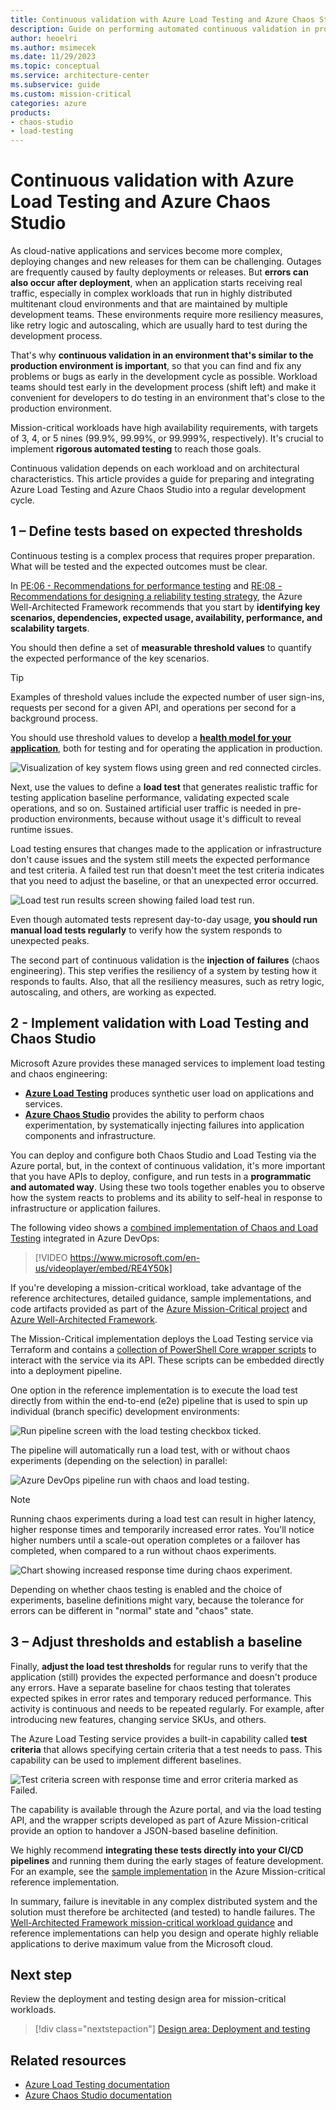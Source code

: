 ```yaml
---
title: Continuous validation with Azure Load Testing and Azure Chaos Studio
description: Guide on performing automated continuous validation in production-like environments with Azure Load Testing and Chaos Studio.
author: heoelri
ms.author: msimecek
ms.date: 11/29/2023
ms.topic: conceptual
ms.service: architecture-center
ms.subservice: guide
ms.custom: mission-critical
categories: azure
products:
- chaos-studio
- load-testing
---
```


# Continuous validation with Azure Load Testing and Azure Chaos Studio

As cloud-native applications and services become more complex, deploying changes and new releases for them can be challenging. Outages are frequently caused by faulty deployments or releases. But **errors can also occur after deployment**, when an application starts receiving real traffic, especially in complex workloads that run in highly distributed multitenant cloud environments and that are maintained by multiple development teams. These environments require more resiliency measures, like retry logic and autoscaling, which are usually hard to test during the development process.

That's why **continuous validation in an environment that's similar to the production environment is important**, so that you can find and fix any problems or bugs as early in the development cycle as possible. Workload teams should test early in the development process (shift left) and make it convenient for developers to do testing in an environment that's close to the production environment.

Mission-critical workloads have high availability requirements, with targets of 3, 4, or 5 nines (99.9%, 99.99%, or 99.999%, respectively). It's crucial to implement **rigorous automated testing** to reach those goals.

Continuous validation depends on each workload and on architectural characteristics. This article provides a guide for preparing and integrating Azure Load Testing and Azure Chaos Studio into a regular development cycle.

## 1 – Define tests based on expected thresholds

Continuous testing is a complex process that requires proper preparation. What will be tested and the expected outcomes must be clear.

In [PE:06 - Recommendations for performance testing](/azure/well-architected/performance-efficiency/performance-test) and [RE:08 - Recommendations for designing a reliability testing strategy](/azure/well-architected/reliability/testing-strategy), the Azure Well-Architected Framework recommends that you start by **identifying key scenarios, dependencies, expected usage, availability, performance, and scalability targets**.

You should then define a set of **measurable threshold values** to quantify the expected performance of the key scenarios.

> [!TIP]
> Examples of threshold values include the expected number of user sign-ins, requests per second for a given API, and operations per second for a background process.

You should use threshold values to develop a **[health model for your application](/azure/architecture/framework/mission-critical/mission-critical-health-modeling)**, both for testing and for operating the application in production.

![Visualization of key system flows using green and red connected circles.](./images/deployment-testing-key-system-flows.png)

Next, use the values to define a **load test** that generates realistic traffic for testing application baseline performance, validating expected scale operations, and so on. Sustained artificial user traffic is needed in pre-production environments, because without usage it's difficult to reveal runtime issues.

Load testing ensures that changes made to the application or infrastructure don't cause issues and the system still meets the expected performance and test criteria. A failed test run that doesn't meet the test criteria indicates that you need to adjust the baseline, or that an unexpected error occurred.

![Load test run results screen showing failed load test run.](./images/deployment-testing-failed-load-test-run.png)

Even though automated tests represent day-to-day usage, **you should run manual load tests regularly** to verify how the system responds to unexpected peaks.

The second part of continuous validation is the **injection of failures** (chaos engineering). This step verifies the resiliency of a system by testing how it responds to faults. Also, that all the resiliency measures, such as retry logic, autoscaling, and others, are working as expected.

## 2 - Implement validation with Load Testing and Chaos Studio

Microsoft Azure provides these managed services to implement load testing and chaos engineering:

- **[Azure Load Testing](/azure/load-testing/)** produces synthetic user load on applications and services.
- **[Azure Chaos Studio](/azure/chaos-studio/)** provides the ability to perform chaos experimentation, by systematically injecting failures into application components and infrastructure.

You can deploy and configure both Chaos Studio and Load Testing via the Azure portal, but, in the context of continuous validation, it's more important that you have APIs to deploy, configure, and run tests in a **programmatic and automated way**. Using these two tools together enables you to observe how the system reacts to problems and its ability to self-heal in response to infrastructure or application failures.

The following video shows a [combined implementation of Chaos and Load Testing](/azure/architecture/framework/mission-critical/mission-critical-deployment-testing#demo-continuous-validation-with-azure-load-test-and-azure-chaos-studio) integrated in Azure DevOps:

> [!VIDEO https://www.microsoft.com/en-us/videoplayer/embed/RE4Y50k]

If you're developing a mission-critical workload, take advantage of the reference architectures, detailed guidance, sample implementations, and code artifacts provided as part of the [Azure Mission-Critical project](https://github.com/Azure/Mission-Critical) and [Azure Well-Architected Framework](/azure/architecture/framework/mission-critical). 

The Mission-Critical implementation deploys the Load Testing service via Terraform and contains a [collection of PowerShell Core wrapper scripts](https://github.com/Azure/Mission-Critical-Online/tree/main/src/testing/loadtest-azure/scripts) to interact with the service via its API. These scripts can be embedded directly into a deployment pipeline.

One option in the reference implementation is to execute the load test directly from within the end-to-end (e2e) pipeline that is used to spin up individual (branch specific) development environments:

![Run pipeline screen with the load testing checkbox ticked.](./images/deployment-testing-pipeline-start.png)

The pipeline will automatically run a load test, with or without chaos experiments (depending on the selection) in parallel:

![Azure DevOps pipeline run with chaos and load testing.](./images/deployment-testing-pipeline-run.png)

> [!NOTE]
> Running chaos experiments during a load test can result in higher latency, higher response times and temporarily increased error rates. You'll notice higher numbers until a scale-out operation completes or a failover has completed, when compared to a run without chaos experiments.

![Chart showing increased response time during chaos experiment.](./images/deployment-testing-response-time.png)

Depending on whether chaos testing is enabled and the choice of experiments, baseline definitions might vary, because the tolerance for errors can be different in "normal" state and "chaos" state.

## 3 – Adjust thresholds and establish a baseline

Finally, **adjust the load test thresholds** for regular runs to verify that the application (still) provides the expected performance and doesn't produce any errors. Have a separate baseline for chaos testing that tolerates expected spikes in error rates and temporary reduced performance. This activity is continuous and needs to be repeated regularly. For example, after introducing new features, changing service SKUs, and others.

The Azure Load Testing service provides a built-in capability called **test criteria** that allows specifying certain criteria that a test needs to pass. This capability can be used to implement different baselines.

![Test criteria screen with response time and error criteria marked as Failed.](./images/deployment-testing-test-criteria.png)

The capability is available through the Azure portal, and via the load testing API, and the wrapper scripts developed as part of Azure Mission-critical provide an option to handover a JSON-based baseline definition.

We highly recommend **integrating these tests directly into your CI/CD pipelines** and running them during the early stages of feature development. For an example, see the [sample implementation](https://github.com/Azure/Mission-Critical-Online/tree/main/src/testing/) in the Azure Mission-critical reference implementation.

In summary, failure is inevitable in any complex distributed system and the solution must therefore be architected (and tested) to handle failures. The [Well-Architected Framework mission-critical workload guidance](/azure/architecture/framework/mission-critical/mission-critical-deployment-testing) and reference implementations can help you design and operate highly reliable applications to derive maximum value from the Microsoft cloud.

## Next step

Review the deployment and testing design area for mission-critical workloads.

> [!div class="nextstepaction"]
> [Design area: Deployment and testing](/azure/architecture/framework/mission-critical/mission-critical-deployment-testing)

## Related resources

- [Azure Load Testing documentation](/azure/load-testing/)
- [Azure Chaos Studio documentation](/azure/chaos-studio/)

